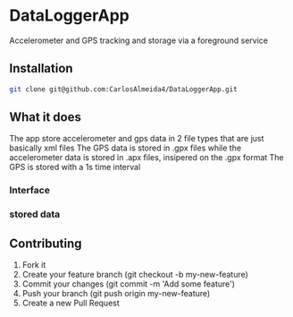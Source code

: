 # DataLoggerApp
Accelerometer and GPS tracking and storage via a foreground service

## Installation
```bash
git clone git@github.com:CarlosAlmeida4/DataLoggerApp.git
```

## What it does
The app store accelerometer and gps data in 2 file types that are just basically xml files
The GPS data is stored in .gpx files while the accelerometer data is stored in .apx files, insipered on the .gpx format
The GPS is stored with a 1s time interval

### Interface


### stored data

## Contributing

1. Fork it
2. Create your feature branch (git checkout -b my-new-feature)
3. Commit your changes (git commit -m 'Add some feature')
5. Push your branch (git push origin my-new-feature)
6. Create a new Pull Request

